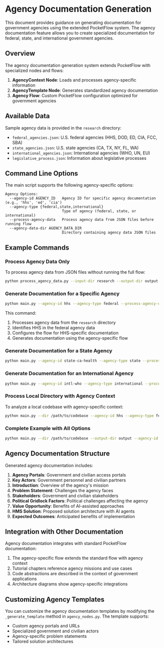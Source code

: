 # Agency Documentation Generation

This document provides guidance on generating documentation for government agencies using the extended PocketFlow system. The agency documentation feature allows you to create specialized documentation for federal, state, and international government agencies.

## Overview

The agency documentation generation system extends PocketFlow with specialized nodes and flows:

1. **AgencyContext Node**: Loads and processes agency-specific information
2. **AgencyTemplate Node**: Generates standardized agency documentation
3. **Agency Flow**: Custom PocketFlow configuration optimized for government agencies

## Available Data

Sample agency data is provided in the `research` directory:

- `federal_agencies.json`: U.S. federal agencies (HHS, DOD, ED, CIA, FCC, SBA)
- `state_agencies.json`: U.S. state agencies (CA, TX, NY, FL, WA)
- `international_agencies.json`: International agencies (WHO, UN, EU)
- `legislative_process.json`: Information about legislative processes

## Command Line Options

The main script supports the following agency-specific options:

```
Agency Options:
  --agency-id AGENCY_ID   Agency ID for specific agency documentation (e.g., 'hhs', 'ed', 'cia')
  --agency-type {federal,state,international}
                          Type of agency (federal, state, or international)
  --process-agency-data   Process agency data from JSON files before running flow
  --agency-data-dir AGENCY_DATA_DIR
                          Directory containing agency data JSON files
```

## Example Commands

### Process Agency Data Only

To process agency data from JSON files without running the full flow:

```bash
python process_agency_data.py --input-dir research --output-dir output --agency-type federal --generate-all
```

### Generate Documentation for a Specific Agency

```bash
python main.py --agency-id hhs --agency-type federal --process-agency-data --agency-data-dir research
```

This command:
1. Processes agency data from the `research` directory
2. Identifies HHS in the federal agency data
3. Configures the flow for HHS-specific documentation
4. Generates documentation using the agency-specific flow

### Generate Documentation for a State Agency

```bash
python main.py --agency-id state-ca-health --agency-type state --process-agency-data --agency-data-dir research
```

### Generate Documentation for an International Agency

```bash
python main.py --agency-id intl-who --agency-type international --process-agency-data --agency-data-dir research
```

### Process Local Directory with Agency Context

To analyze a local codebase with agency-specific context:

```bash
python main.py --dir /path/to/codebase --agency-id hhs --agency-type federal
```

### Complete Example with All Options

```bash
python main.py --dir /path/to/codebase --output-dir output --agency-id dod --agency-type federal --process-agency-data --agency-data-dir research --max-abstractions 15 --max-files 100 --no-cache --language english
```

## Agency Documentation Structure

Generated agency documentation includes:

1. **Agency Portals**: Government and civilian access portals
2. **Key Actors**: Government personnel and civilian partners
3. **Introduction**: Overview of the agency's mission
4. **Problem Statement**: Challenges the agency faces
5. **Stakeholders**: Government and civilian stakeholders
6. **Political Gridlock Factors**: Political challenges affecting the agency
7. **Value Opportunity**: Benefits of AI-assisted approaches
8. **HMS Solution**: Proposed solution architecture with AI agents
9. **Expected Outcomes**: Anticipated benefits of implementation

## Integration with Other Documentation

Agency documentation integrates with standard PocketFlow documentation:

1. The agency-specific flow extends the standard flow with agency context
2. Tutorial chapters reference agency missions and use cases
3. Code abstractions are described in the context of government applications
4. Architecture diagrams show agency-specific integrations

## Customizing Agency Templates

You can customize the agency documentation templates by modifying the `_generate_template` method in `agency_nodes.py`. The template supports:

- Custom agency portals and URLs
- Specialized government and civilian actors
- Agency-specific problem statements
- Tailored solution architectures